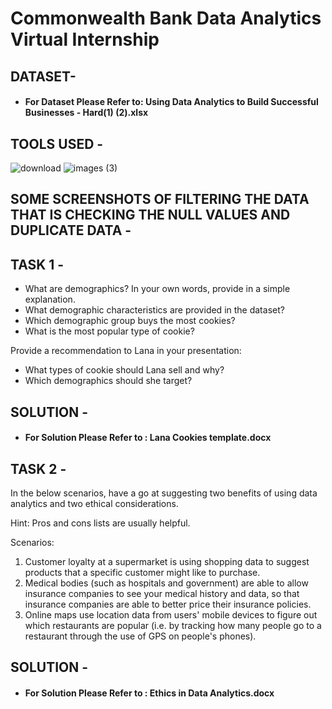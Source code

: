 # Commonwealth Bank Data Analytics Virtual Internship 


## DATASET-

* #### For Dataset Please Refer to: Using Data Analytics to Build Successful Businesses - Hard(1) (2).xlsx



## TOOLS USED - 

![download](https://user-images.githubusercontent.com/111995863/193412142-23bde289-d9f1-4f65-b1ee-25db1b3b47bb.jpg)
   ![images (3)](https://user-images.githubusercontent.com/111995863/193412214-da8189cc-0163-42cd-ba07-3f909b6cd756.png)



## SOME SCREENSHOTS OF FILTERING THE DATA THAT IS CHECKING THE NULL VALUES AND DUPLICATE DATA -


 







## TASK 1 -

* What are demographics? In your own words, provide in a simple explanation.
* What demographic characteristics are provided in the dataset?
* Which demographic group buys the most cookies?
* What is the most popular type of cookie?

Provide a recommendation to Lana in your presentation:

* What types of cookie should Lana sell and why?
* Which demographics should she target?

 
 ## SOLUTION -

* #### For Solution Please Refer to : Lana Cookies template.docx


## TASK 2 -

In the below scenarios, have a go at suggesting two benefits of using data analytics and two ethical considerations.

Hint: Pros and cons lists are usually helpful.

Scenarios:

1. Customer loyalty at a supermarket is using shopping data to suggest products that a specific customer might like to purchase.
2. Medical bodies (such as hospitals and government) are able to allow insurance companies to see your medical history and data, so that insurance companies are able to better price their insurance policies.
3. Online maps use location data from users' mobile devices to figure out which restaurants are popular (i.e. by tracking how many people go to a restaurant through the use of GPS on people's phones).

## SOLUTION -

* #### For Solution Please Refer to : Ethics in Data Analytics.docx
